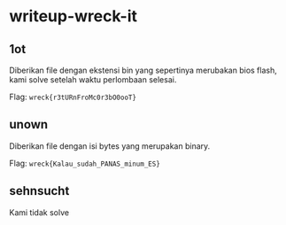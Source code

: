 # writeup-wreck-it

## 1ot
Diberikan file dengan ekstensi bin yang sepertinya merubakan bios flash, kami solve setelah waktu perlombaan selesai.

Flag: `wreck{r3tURnFroMc0r3bO0ooT}`

## unown
Diberikan file dengan isi bytes yang merupakan binary.

Flag: `wreck{Kalau_sudah_PANAS_minum_ES}`

## sehnsucht
Kami tidak solve


